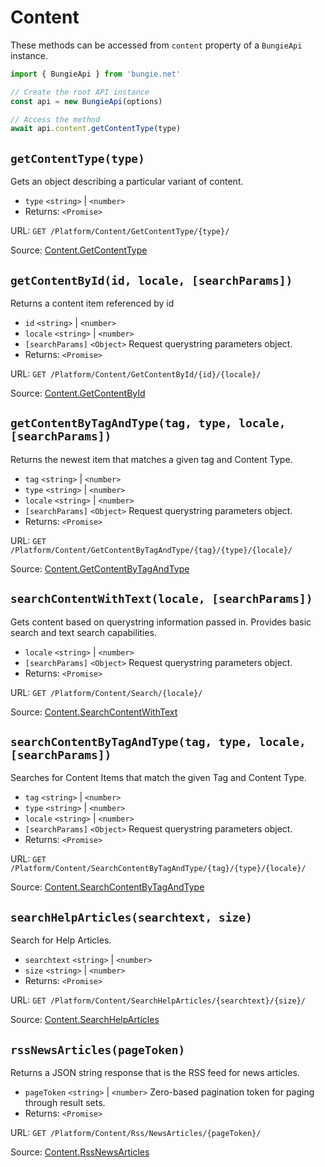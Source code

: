 # Content

These methods can be accessed from `content` property of a `BungieApi` instance.

```javascript
import { BungieApi } from 'bungie.net'

// Create the root API instance
const api = new BungieApi(options)

// Access the method
await api.content.getContentType(type)
```

## `getContentType(type)`

Gets an object describing a particular variant of content.

- `type` `<string>` | `<number>` 
- Returns: `<Promise>`

URL: `GET /Platform/Content/GetContentType/{type}/`

Source: [Content.GetContentType](https://bungie-net.github.io/#Content.GetContentType)

## `getContentById(id, locale, [searchParams])`

Returns a content item referenced by id

- `id` `<string>` | `<number>` 
- `locale` `<string>` | `<number>` 
- `[searchParams]` `<Object>` Request querystring parameters object.
- Returns: `<Promise>`

URL: `GET /Platform/Content/GetContentById/{id}/{locale}/`

Source: [Content.GetContentById](https://bungie-net.github.io/#Content.GetContentById)

## `getContentByTagAndType(tag, type, locale, [searchParams])`

Returns the newest item that matches a given tag and Content Type.

- `tag` `<string>` | `<number>` 
- `type` `<string>` | `<number>` 
- `locale` `<string>` | `<number>` 
- `[searchParams]` `<Object>` Request querystring parameters object.
- Returns: `<Promise>`

URL: `GET /Platform/Content/GetContentByTagAndType/{tag}/{type}/{locale}/`

Source: [Content.GetContentByTagAndType](https://bungie-net.github.io/#Content.GetContentByTagAndType)

## `searchContentWithText(locale, [searchParams])`

Gets content based on querystring information passed in. Provides basic search and text search capabilities.

- `locale` `<string>` | `<number>` 
- `[searchParams]` `<Object>` Request querystring parameters object.
- Returns: `<Promise>`

URL: `GET /Platform/Content/Search/{locale}/`

Source: [Content.SearchContentWithText](https://bungie-net.github.io/#Content.SearchContentWithText)

## `searchContentByTagAndType(tag, type, locale, [searchParams])`

Searches for Content Items that match the given Tag and Content Type.

- `tag` `<string>` | `<number>` 
- `type` `<string>` | `<number>` 
- `locale` `<string>` | `<number>` 
- `[searchParams]` `<Object>` Request querystring parameters object.
- Returns: `<Promise>`

URL: `GET /Platform/Content/SearchContentByTagAndType/{tag}/{type}/{locale}/`

Source: [Content.SearchContentByTagAndType](https://bungie-net.github.io/#Content.SearchContentByTagAndType)

## `searchHelpArticles(searchtext, size)`

Search for Help Articles.

- `searchtext` `<string>` | `<number>` 
- `size` `<string>` | `<number>` 
- Returns: `<Promise>`

URL: `GET /Platform/Content/SearchHelpArticles/{searchtext}/{size}/`

Source: [Content.SearchHelpArticles](https://bungie-net.github.io/#Content.SearchHelpArticles)

## `rssNewsArticles(pageToken)`

Returns a JSON string response that is the RSS feed for news articles.

- `pageToken` `<string>` | `<number>` Zero-based pagination token for paging through result sets.
- Returns: `<Promise>`

URL: `GET /Platform/Content/Rss/NewsArticles/{pageToken}/`

Source: [Content.RssNewsArticles](https://bungie-net.github.io/#Content.RssNewsArticles)

